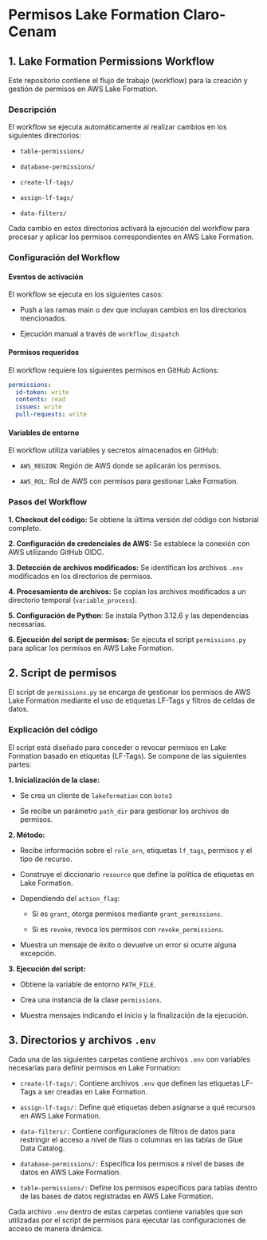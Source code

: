 # **Permisos Lake Formation Claro-Cenam**

## **1. Lake Formation Permissions Workflow**

Este repositorio contiene el flujo de trabajo (workflow) para la creación y gestión de permisos en AWS Lake Formation.

### **Descripción**

El workflow se ejecuta automáticamente al realizar cambios en los siguientes directorios:

* `table-permissions/`

* `database-permissions/`

* `create-lf-tags/`

* `assign-lf-tags/`

* `data-filters/`


Cada cambio en estos directorios activará la ejecución del workflow para procesar y aplicar los permisos correspondientes en AWS Lake Formation.

### **Configuración del Workflow**

#### **Eventos de activación**

El workflow se ejecuta en los siguientes casos:

* Push a las ramas main o dev que incluyan cambios en los directorios mencionados.

* Ejecución manual a través de `workflow_dispatch`

#### **Permisos requeridos**

El workflow requiere los siguientes permisos en GitHub Actions:

```yaml
permissions:
  id-token: write
  contents: read
  issues: write
  pull-requests: write
```

#### **Variables de entorno**

El workflow utiliza variables y secretos almacenados en GitHub:

* `AWS_REGION`: Región de AWS donde se aplicarán los permisos.

* `AWS_ROL`: Rol de AWS con permisos para gestionar Lake Formation.

### **Pasos del Workflow**

**1. Checkout del código:** Se obtiene la última versión del código con historial completo.

**2. Configuración de credenciales de AWS:** Se establece la conexión con AWS utilizando GitHub OIDC.

**3. Detección de archivos modificados:** Se identifican los archivos `.env` modificados en los directorios de permisos.

**4. Procesamiento de archivos:** Se copian los archivos modificados a un directorio temporal (`variable_process`).

**5. Configuración de Python**: Se instala Python 3.12.6 y las dependencias necesarias.

**6. Ejecución del script de permisos:** Se ejecuta el script `permissions.py` para aplicar los permisos en AWS Lake Formation.

## **2. Script de permisos**

El script de `permissions.py` se encarga de gestionar los permisos de AWS Lake Formation mediante el uso de etiquetas LF-Tags y filtros de celdas de datos.

### **Explicación del código**

El script está diseñado para conceder o revocar permisos en Lake Formation basado en etiquetas (LF-Tags). Se compone de las siguientes partes:

**1. Inicialización de la clase:**

* Se crea un cliente de `lakeformation` con `boto3`

* Se recibe un parámetro `path_dir` para gestionar los archivos de permisos.

**2. Método:**

* Recibe información sobre el `role_arn`, etiquetas `lf_tags`, permisos y el tipo de recurso.

* Construye el diccionario `resource` que define la política de etiquetas en Lake Formation.

* Dependiendo del `action_flag`:

    * Si es `grant`, otorga permisos mediante `grant_permissions`.

    * Si es `revoke`, revoca los permisos con `revoke_permissions`.

* Muestra un mensaje de éxito o devuelve un error si ocurre alguna excepción.

**3. Ejecución del script:**

* Obtiene la variable de entorno `PATH_FILE`.

* Crea una instancia de la clase `permissions`.

* Muestra mensajes indicando el inicio y la finalización de la ejecución.

## **3. Directorios y archivos `.env`**

Cada una de las siguientes carpetas contiene archivos `.env` con variables necesarias para definir permisos en Lake Formation:

* `create-lf-tags/:` Contiene archivos `.env` que definen las etiquetas LF-Tags a ser creadas en Lake Formation.

* `assign-lf-tags/:` Define qué etiquetas deben asignarse a qué recursos en AWS Lake Formation.

* `data-filters/:` Contiene configuraciones de filtros de datos para restringir el acceso a nivel de filas o columnas en las tablas de Glue Data Catalog.

* `database-permissions/:` Especifica los permisos a nivel de bases de datos en AWS Lake Formation.

* `table-permissions/:` Define los permisos específicos para tablas dentro de las bases de datos registradas en AWS Lake Formation.

Cada archivo `.env` dentro de estas carpetas contiene variables que son utilizadas por el script de permisos para ejecutar las configuraciones de acceso de manera dinámica.

